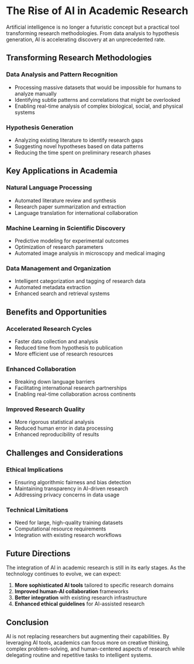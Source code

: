 # The Rise of AI in Academic Research

Artificial intelligence is no longer a futuristic concept but a practical tool transforming research methodologies. From data analysis to hypothesis generation, AI is accelerating discovery at an unprecedented rate.

## Transforming Research Methodologies

### Data Analysis and Pattern Recognition
- Processing massive datasets that would be impossible for humans to analyze manually
- Identifying subtle patterns and correlations that might be overlooked
- Enabling real-time analysis of complex biological, social, and physical systems

### Hypothesis Generation
- Analyzing existing literature to identify research gaps
- Suggesting novel hypotheses based on data patterns
- Reducing the time spent on preliminary research phases

## Key Applications in Academia

### Natural Language Processing
- Automated literature review and synthesis
- Research paper summarization and extraction
- Language translation for international collaboration

### Machine Learning in Scientific Discovery
- Predictive modeling for experimental outcomes
- Optimization of research parameters
- Automated image analysis in microscopy and medical imaging

### Data Management and Organization
- Intelligent categorization and tagging of research data
- Automated metadata extraction
- Enhanced search and retrieval systems

## Benefits and Opportunities

### Accelerated Research Cycles
- Faster data collection and analysis
- Reduced time from hypothesis to publication
- More efficient use of research resources

### Enhanced Collaboration
- Breaking down language barriers
- Facilitating international research partnerships
- Enabling real-time collaboration across continents

### Improved Research Quality
- More rigorous statistical analysis
- Reduced human error in data processing
- Enhanced reproducibility of results

## Challenges and Considerations

### Ethical Implications
- Ensuring algorithmic fairness and bias detection
- Maintaining transparency in AI-driven research
- Addressing privacy concerns in data usage

### Technical Limitations
- Need for large, high-quality training datasets
- Computational resource requirements
- Integration with existing research workflows

## Future Directions

The integration of AI in academic research is still in its early stages. As the technology continues to evolve, we can expect:

1. **More sophisticated AI tools** tailored to specific research domains
2. **Improved human-AI collaboration** frameworks
3. **Better integration** with existing research infrastructure
4. **Enhanced ethical guidelines** for AI-assisted research

## Conclusion

AI is not replacing researchers but augmenting their capabilities. By leveraging AI tools, academics can focus more on creative thinking, complex problem-solving, and human-centered aspects of research while delegating routine and repetitive tasks to intelligent systems.
